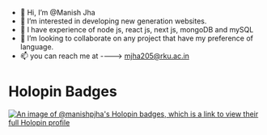 - 👋 Hi, I’m @Manish Jha
- 👀 I’m interested in developing new generation websites.
- 🌱 I have experience of node js, react js, next js, mongoDB and mySQL 
- 💞️ I’m looking to collaborate on any project that have my preference of language.
- 📫 you can reach me at ----> mjha205@rku.ac.in

# Holopin Badges

[![An image of @manishpjha's Holopin badges, which is a link to view their full Holopin profile](https://holopin.me/manishpjha)](https://holopin.io/@manishpjha)

<!---
ManishPJha/ManishPJha is a ✨ special ✨ repository because its `README.md` (this file) appears on your GitHub profile.
You can click the Preview link to take a look at your changes.
--->
